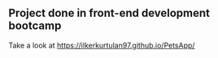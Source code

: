 ## Project done in front-end development bootcamp

Take a look at https://ilkerkurtulan97.github.io/PetsApp/
